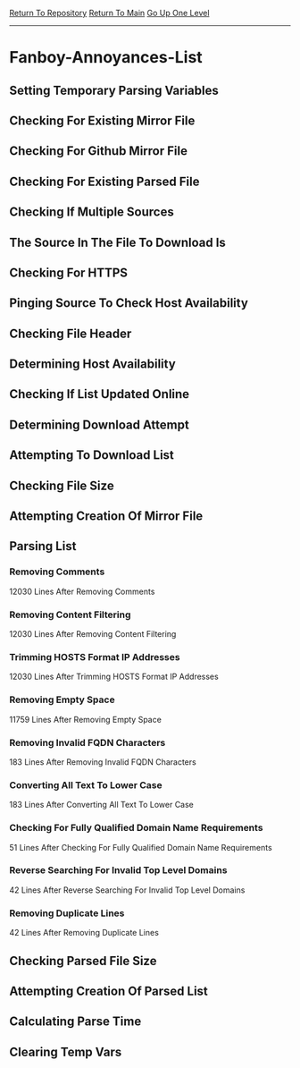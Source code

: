 [Return To Repository](https://github.com/deathbybandaid/piholeparser/)
[Return To Main](https://github.com/deathbybandaid/piholeparser/blob/master/RecentRunLogs/Mainlog.md)
[Go Up One Level](https://github.com/deathbybandaid/piholeparser/blob/master/RecentRunLogs/TopLevelScripts/30-Processing-External-Blacklists.md)
____________________________________
# Fanboy-Annoyances-List
## Setting Temporary Parsing Variables
## Checking For Existing Mirror File
## Checking For Github Mirror File
## Checking For Existing Parsed File
## Checking If Multiple Sources
## The Source In The File To Download Is
## Checking For HTTPS
## Pinging Source To Check Host Availability
## Checking File Header
## Determining Host Availability
## Checking If List Updated Online
## Determining Download Attempt
## Attempting To Download List
## Checking File Size
## Attempting Creation Of Mirror File
## Parsing List
### Removing Comments
12030 Lines After Removing Comments
### Removing Content Filtering
12030 Lines After Removing Content Filtering
### Trimming HOSTS Format IP Addresses
12030 Lines After Trimming HOSTS Format IP Addresses
### Removing Empty Space
11759 Lines After Removing Empty Space
### Removing Invalid FQDN Characters
183 Lines After Removing Invalid FQDN Characters
### Converting All Text To Lower Case
183 Lines After Converting All Text To Lower Case
### Checking For Fully Qualified Domain Name Requirements
51 Lines After Checking For Fully Qualified Domain Name Requirements
### Reverse Searching For Invalid Top Level Domains
42 Lines After Reverse Searching For Invalid Top Level Domains
### Removing Duplicate Lines
42 Lines After Removing Duplicate Lines
## Checking Parsed File Size
## Attempting Creation Of Parsed List
## Calculating Parse Time
## Clearing Temp Vars
